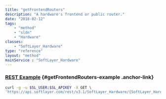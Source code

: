 ```yaml
---
title: "getFrontendRouters"
description: "A hardware's frontend or public router."
date: "2018-02-12"
tags:
    - "method"
    - "sldn"
    - "Hardware"
classes:
    - "SoftLayer_Hardware"
type: "reference"
layout: "method"
mainService : "SoftLayer_Hardware"
---
```


### [REST Example](#getFrontendRouters-example) <a href="/article/rest/"><i class="fas fa-question"></i></a> {#getFrontendRouters-example .anchor-link} 
```bash
curl -g -u $SL_USER:$SL_APIKEY -X GET \
'https://api.softlayer.com/rest/v3.1/SoftLayer_Hardware/{SoftLayer_HardwareID}/getFrontendRouters'
```

